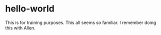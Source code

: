 # hello-world
This is for training purposes.
This all seems so familiar. I remember doing this with Allen.
